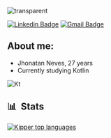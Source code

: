 ![transparent](https://capsule-render.vercel.app/api?type=transparent&fontColor=6D42F8&text=Hi%20,%20I'm%20Jhonatan%20Neves&height=150&fontSize=40)

[![Linkedin Badge](https://img.shields.io/badge/-LinkedIn-6633cc?style=flat-square&logo=Linkedin&logoColor=white&link=https://www.linkedin.com/in/jhonatan-neves-0b5626226/)](https://www.linkedin.com/in/jhonatan-neves-0b5626226/)
[![Gmail Badge](https://img.shields.io/badge/-nevesjn2@gmail.com-6633cc?style=flat-square&logo=Gmail&logoColor=white&link=mailto:nevesjn2@gmail.com)](mailto:nevesjn2@gmail.com)   

  ## About me:
  * Jhonatan Neves, 27 years
  * Currently studying Kotlin
        
  <img alt="Kt" src="https://img.shields.io/badge/-Kotlin-05122A?style=flat&logo=kotlin">
  
      
  ## 📊 &nbsp;Stats
  
  <div align="left">
  
[![Kipper top languages](https://github-readme-stats.vercel.app/api/top-langs/?username=jhonatanneves&theme=blue-white)](https://github.com/anuraghazra/github-readme-stats)
  
 </div>
 

    
